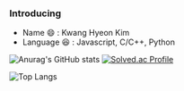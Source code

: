 ### Introducing
- Name 😄 : Kwang Hyeon Kim
- Language :satisfied: : Javascript, C/C++, Python


![Anurag's GitHub stats](https://github-readme-stats.vercel.app/api?username=rhkdguskim&show_icons=true&theme=radical)
[![Solved.ac Profile](http://mazassumnida.wtf/api/generate_badge?boj=rhkdguskim)](https://solved.ac/rhkdguskim)

![Top Langs](https://github-readme-stats.vercel.app/api/top-langs/?username=rhkdguskim)
<!--
**rhkdguskim/rhkdguskim** is a ✨ _special_ ✨ repository because its `README.md` (this file) appears on your GitHub profile.

Here are some ideas to get you started:

- 🔭 I’m currently working on ...
- 🌱 I’m currently learning ...
- 👯 I’m looking to collaborate on ...
- 🤔 I’m looking for help with ...
- 💬 Ask me about ...
- 📫 How to reach me: ...
- 😄 Pronouns: ...
- ⚡ Fun fact: ...
-->
